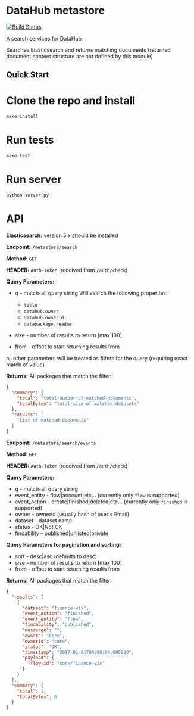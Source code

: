 # DataHub metastore

[![Build Status](https://travis-ci.org/datahq/metastore.svg?branch=master)](https://travis-ci.org/datahq/metastore)

A search services for DataHub.

Searches Elasticsearch and returns matching documents (returned document content structure are not defined by this module)   

## Quick Start


# Clone the repo and install

`make install`

# Run tests

`make test`

# Run server

`python server.py`


# API

**Elasticsearch:** version 5.x should be installed


**Endpoint:** `/metastore/search`

**Method:** `GET`

**HEADER:** `Auth-Token` (received from `/auth/check`)

**Query Parameters:**

* q - match-all query string
  Will search the following properties:
    - `title`
    - `datahub.owner`
    - `datahub.ownerid`
    - `datapackage.readme`

* size - number of results to return [max 100]
* from - offset to start returning results from

all other parameters will be treated as filters for the query (requiring exact match of value)

**Returns:** All packages that match the filter:
```json
{
  "summary": {
    "total": "total-number-of-matched-documents",
    "totalBytes": "total-size-of-matched-datasets"
  },
  "results": [
    "list of matched documents"
  ]
}
```

**Endpoint:** `/metastore/search/events`

**Method:** `GET`

**HEADER:** `Auth-Token` (received from `/auth/check`)

**Query Parameters:**

* q - match-all query string
* event_entity - flow|account|etc... (currently only `flow` is supported)
* event_action - create|finished|deleted|etc... (currently only `finished` is supported)
* owner - ownerid (usually hash of user's Email)
* dataset - dataset name
* status - OK|Not OK
* findability - published|unlisted|private

**Query Parameters for pagination and sorting:**
* sort - desc|asc (defaults to desc)
* size - number of results to return [max 100]
* from - offset to start returning results from

**Returns:** All packages that match the filter:
```json
{
  "results": [
    {
      "dataset": "finance-vix",
      "event_action": "finished",
      "event_entity": "flow",
      "findability": "published",
      "messsage": "",
      "owner": "core",
      "ownerid": "core",
      "status": "OK",
      "timestamp": "2017-01-01T00:00:00.000000",
      "payload": {
        "flow-id": "core/finance-vix"
      }
    }
  ],
  "summary": {
    "total": 1,
    "totalBytes": 0
  }
}
```
